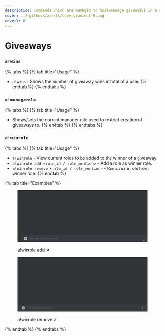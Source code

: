 ```yaml
---
description: Commands which are managed to host/manage giveaways in a server.
cover: ../.gitbook/assets/covergradient-9.png
coverY: 0
---
```


# Giveaways

### `a!wins`

{% tabs %}
{% tab title="Usage" %}
* `a!wins` - Shows the number of giveaway wins in total of a user.
{% endtab %}
{% endtabs %}

### `a!managerole`

{% tabs %}
{% tab title="Usage" %}
* Shows/sets the current manager role used to restrict creation of giveaways to.
{% endtab %}
{% endtabs %}

### `a!winrole`

{% tabs %}
{% tab title="Usage" %}
* `a!winrole` - View current roles to be added to the winner of a giveaway.
* `a!winrole add <role_id / role_mention>` - Add a role as winner role.
* `a!winrole remove <role_id / role_mention>` - Removes a role from winner role.
{% endtab %}

{% tab title="Examples" %}
<figure><img src="../.gitbook/assets/DiscordPTB_CIgrIV2mov.gif" alt=""><figcaption><p>a!winrole add ↗️</p></figcaption></figure>

<figure><img src="../.gitbook/assets/DiscordPTB_t8Wo8mUEAm.gif" alt=""><figcaption><p>a!winrole remove ↗️</p></figcaption></figure>
{% endtab %}
{% endtabs %}
